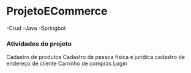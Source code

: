 # ProjetoECommerce

-Crud
-Java
-Springbot


### Atividades do projeto
Cadastro de produtos
Cadastro de pessoa física e jurídica
cadastro de endereço de cliente
Carrinho de compras
Login
